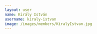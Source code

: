 ```yaml
---
layout: user
name: Király István
username: kiraly-istvan
image: /images/members/KiralyIstvan.jpg
---
```

